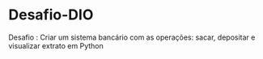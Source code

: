 # Desafio-DIO
Desafio : Criar um sistema bancário com as operações: sacar, depositar e visualizar extrato em Python
